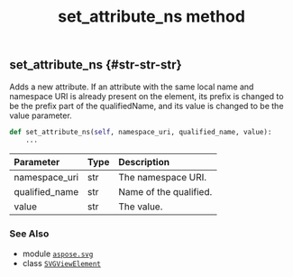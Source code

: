 ﻿---
title: set_attribute_ns method
second_title: Aspose.SVG for Python via .NET API References
description: 
type: docs
weight: 390
url: /python-net/aspose.svg/svgviewelement/set_attribute_ns/
is_root: false
---

## set_attribute_ns {#str-str-str}

Adds a new attribute. If an attribute with the same local name and namespace URI is already present on the element, its prefix is changed to be the prefix part of the qualifiedName, and its value is changed to be the value parameter.



```python
def set_attribute_ns(self, namespace_uri, qualified_name, value):
    ...
```


| Parameter | Type | Description |
| :- | :- | :- |
| namespace_uri | str | The namespace URI. |
| qualified_name | str | Name of the qualified. |
| value | str | The value. |



### See Also
* module [`aspose.svg`](../../)
* class [`SVGViewElement`](/svg/python-net/aspose.svg/svgviewelement)
